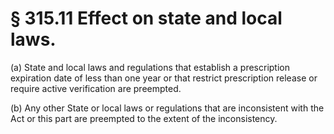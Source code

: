 # § 315.11   Effect on state and local laws.

(a) State and local laws and regulations that establish a prescription expiration date of less than one year or that restrict prescription release or require active verification are preempted.


(b) Any other State or local laws or regulations that are inconsistent with the Act or this part are preempted to the extent of the inconsistency.




